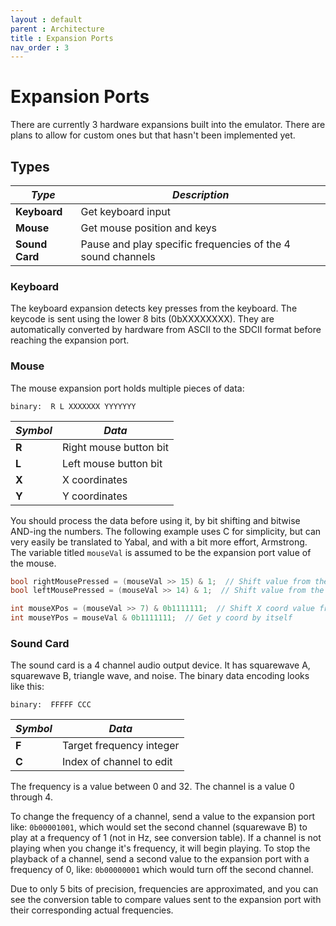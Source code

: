 ```yaml
---
layout : default
parent : Architecture
title : Expansion Ports
nav_order : 3
---
```


# Expansion Ports

There are currently 3 hardware expansions built into the emulator. There are plans to allow for custom ones but that hasn't been implemented yet.

## Types

| **_Type_**     | **_Description_**                                           |
|----------------|-------------------------------------------------------------|
| **Keyboard**   | Get keyboard input                                          |
| **Mouse**      | Get mouse position and keys                                 |
| **Sound Card** | Pause and play specific frequencies of the 4 sound channels |


### Keyboard
The keyboard expansion detects key presses from the keyboard. The keycode is sent using the lower 8 bits (0bXXXXXXXX). They are automatically converted by hardware from ASCII to the SDCII format before reaching the expansion port.

### Mouse
The mouse expansion port holds multiple pieces of data:

```
binary:  R L XXXXXXX YYYYYYY
```

| **_Symbol_** | **_Data_**             |
|--------------|------------------------|
| **R**        | Right mouse button bit |
| **L**        | Left mouse button bit  |
| **X**        | X coordinates          |
| **Y**        | Y coordinates          |

You should process the data before using it, by bit shifting and bitwise AND-ing the numbers. The following example uses C for simplicity, but can very easily be translated to Yabal, and with a bit more effort, Armstrong. The variable titled `mouseVal` is assumed to be the expansion port value of the mouse.

```c
bool rightMousePressed = (mouseVal >> 15) & 1;  // Shift value from the left side to the right and get it by itself
bool leftMousePressed = (mouseVal >> 14) & 1;  // Shift value from the left side to the right and get it by itself

int mouseXPos = (mouseVal >> 7) & 0b1111111;  // Shift X coord value from the left side to the right and get it by itself
int mouseYPos = mouseVal & 0b1111111;  // Get y coord by itself
```

### Sound Card
The sound card is a 4 channel audio output device. It has squarewave A, squarewave B, triangle wave, and noise. The binary data encoding looks like this:

```
binary:  FFFFF CCC
```

| **_Symbol_** | **_Data_**               |
|--------------|--------------------------|
| **F**        | Target frequency integer |
| **C**        | Index of channel to edit |

The frequency is a value between 0 and 32. The channel is a value 0 through 4.

To change the frequency of a channel, send a value to the expansion port like: `0b00001001`, which would set the second channel (squarewave B) to play at a frequency of 1 (not in Hz, see conversion table). If a channel is not playing when you change it's frequency, it will begin playing. To stop the playback of a channel, send a second value to the expansion port with a frequency of 0, like: `0b00000001` which would turn off the second channel.

Due to only 5 bits of precision, frequencies are approximated, and you can see the conversion table to compare values sent to the expansion port with their corresponding actual frequencies.
